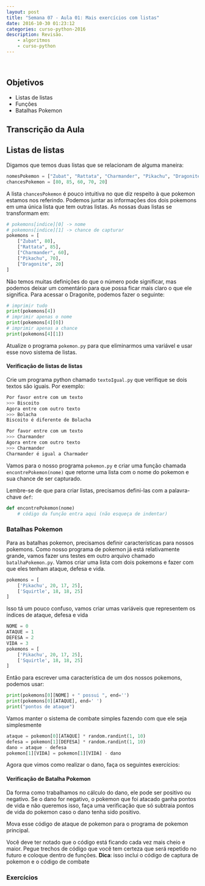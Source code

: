 ```yaml
---
layout: post
title: "Semana 07 - Aula 01: Mais exercícios com listas"
date: 2016-10-30 01:23:12
categories: curso-python-2016
description: Revisão. 
    - algoritmos
    - curso-python
---
```


&nbsp;

## Objetivos

* Listas de listas
* Funções
* Batalhas Pokemon

## Transcrição da Aula

## Listas de listas

Digamos que temos duas listas que se relacionam de alguma maneira:

```python
nomesPokemon = ["Zubat", "Rattata", "Charmander", "Pikachu", "Dragonite"]
chancesPokemon = [80, 85, 60, 70, 20]
```

A lista `chancesPokemon` é pouco intuitiva no que diz respeito à que pokemon estamos nos referindo. Podemos juntar as informações dos dois pokemons em uma única lista que tem outras listas. As nossas duas listas se transformam em:

```python
# pokemons[indice][0] -> nome
# pokemons[indice][1] -> chance de capturar
pokemons = [
	["Zubat", 80], 
	["Rattata", 85],
	["Charmander", 60],
	["Pikachu", 70],
	["Dragonite", 20]
]
```

Não temos muitas definições do que o número pode significar, mas podemos deixar um comentário para que possa ficar mais claro o que ele significa. Para acessar o Dragonite, podemos fazer o seguinte:

```python
# imprimir tudo
print(pokemons[4])
# imprimir apenas o nome
print(pokemons[4][0])
# imprimir apenas a chance
print(pokemons[4][1])
```

Atualize o programa `pokemon.py` para que eliminarmos uma variável e usar esse novo sistema de listas.

#### Verificação de listas de listas

Crie um programa python chamado `textoIgual.py` que verifique se dois textos são iguais. Por exemplo:

```bash
Por favor entre com um texto
>>> Biscoito
Agora entre com outro texto
>>> Bolacha
Biscoito é diferente de Bolacha
```

```bash
Por favor entre com um texto
>>> Charmander
Agora entre com outro texto
>>> Charmander
Charmander é igual a Charmader
```

Vamos para o nosso programa `pokemon.py` e criar uma função chamada `encontrePokemon(nome)` que retorne uma lista com o nome do pokemon e sua chance de ser capturado.

Lembre-se de que para criar listas, precisamos defini-las com a palavra-chave `def`:

```python
def encontrePokemon(nome)
	# código da função entra aqui (não esqueça de indentar)
```

### Batalhas Pokemon

Para as batalhas pokemon, precisamos definir características para nossos pokemons. Como nosso programa de pokemon já está relativamente grande, vamos fazer uns testes em outro arquivo chamado `batalhaPokemon.py`. Vamos criar uma lista com dois pokemons e fazer com que eles tenham ataque, defesa e vida.

```python
pokemons = [
	['Pikachu', 20, 17, 25],
	['Squirtle', 18, 18, 25]
]
```

Isso tá um pouco confuso, vamos criar umas variáveis que representem os índices de ataque, defesa e vida

```python
NOME = 0
ATAQUE = 1
DEFESA = 2
VIDA = 3
pokemons = [
	['Pikachu', 20, 17, 25],
	['Squirtle', 18, 18, 25]
]
```

Então para escrever uma característica de um dos nossos pokemons, podemos usar:

```python
print(pokemons[0][NOME] + " possui ", end='')
print(pokemons[0][ATAQUE], end=' ')
print("pontos de ataque")
```

Vamos manter o sistema de combate simples fazendo com que ele seja simplesmente 

```python
ataque = pokemon[0][ATAQUE] * random.randint(1, 10)
defesa = pokemon[1][DEFESA] * random.randint(1, 10)
dano = ataque - defesa
pokemon[1][VIDA] = pokemon[1][VIDA] - dano
```

Agora que vimos como realizar o dano, faça os seguintes exercícios:

#### Verificação de Batalha Pokemon

Da forma como trabalhamos no cálculo do dano, ele pode ser positivo ou negativo. Se o dano for negativo, o pokemon que foi atacado ganha pontos de vida e não queremos isso, faça uma verificação que só subtraia pontos de vida do pokemon caso o dano tenha sido positivo.

Mova esse código de ataque de pokemon para o programa de pokemon principal.

Você deve ter notado que o código está ficando cada vez mais cheio e maior. Pegue trechos de código que você tem certeza que será repetido no futuro e coloque dentro de funções. **Dica**: isso inclui o código de captura de pokemon e o código de combate

### Exercícios
